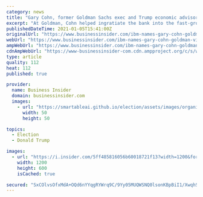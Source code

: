 ```yaml
---
category: news
title: "Gary Cohn, former Goldman Sachs exec and Trump economic advisor, is joining IBM as vice chairman"
excerpt: "At Goldman, Cohn helped ingratiate the bank into the fast-growing corners of Silicon Valley, forging early relationships with startup founders"
publishedDateTime: 2021-01-05T15:41:00Z
originalUrl: "https://www.businessinsider.com/ibm-names-gary-cohn-goldman-vice-chairman-trump-economic-advisor-2021-1"
webUrl: "https://www.businessinsider.com/ibm-names-gary-cohn-goldman-vice-chairman-trump-economic-advisor-2021-1"
ampWebUrl: "https://www.businessinsider.com/ibm-names-gary-cohn-goldman-vice-chairman-trump-economic-advisor-2021-1?amp"
cdnAmpWebUrl: "https://www-businessinsider-com.cdn.ampproject.org/c/s/www.businessinsider.com/ibm-names-gary-cohn-goldman-vice-chairman-trump-economic-advisor-2021-1?amp"
type: article
quality: 112
heat: 112
published: true

provider:
  name: Business Insider
  domain: businessinsider.com
  images:
    - url: "https://smartableai.github.io/election/assets/images/organizations/businessinsider.com-50x50.jpg"
      width: 50
      height: 50

topics:
  - Election
  - Donald Trump

images:
  - url: "https://i.insider.com/5ff485816056b60018721f13?width=1200&format=jpeg"
    width: 1200
    height: 600
    isCached: true

secured: "SxCOlvsOfxMdA+OQd6nYYqgRYWrq9C/9Yy05MUQWSNQ0lsonKBpBiI1/XwqhSPGdvaF1mhMsmOh3tgBQ0iNg5pX81C7VRetqFsx518JByYRe2UNwnAKBBmfTT0iUb2gPkEsJG0lBi48xqnOZ6YpUzsoJ9/ubE6XDemdusRu6FrfG108MjT4rua0PhZ1WIRLBLO2XcI7jbQNeY0T2Im+9SeFR5oFDZX7c1xf9Owpm+GiLS+ZwAcuvJ4sozCDMBj/YGd9ZFvL+KoxojUUxQnqQjwbDu063Lamoq+SCERoGloc3CBIpejc23BrKCyDnozb37cTNj75M+uNY91V/bsrvc2DKqq3KIBt4hhkvG/K2xPs=;Nd3BLrwSFtDJH1YgTY0KAw=="
---
```


